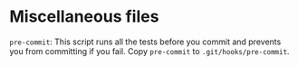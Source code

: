 # Miscellaneous files

`pre-commit`: This script runs all the tests before you commit and prevents
you from committing if you fail. Copy `pre-commit` to `.git/hooks/pre-commit`.
